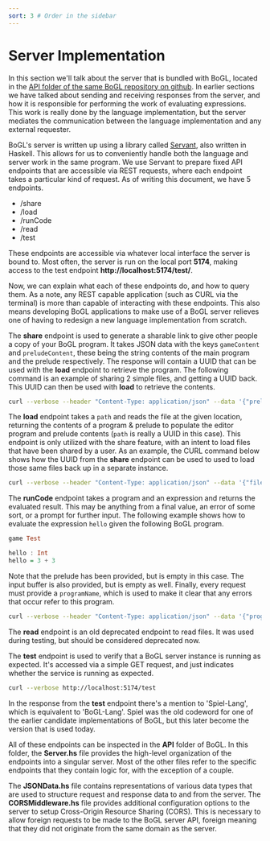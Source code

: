 ```yaml
---
sort: 3 # Order in the sidebar
---
```


# Server Implementation

In this section we'll talk about the server that is bundled with BoGL, located in the [API folder of the same BoGL repository on github](https://github.com/The-Code-In-Sheep-s-Clothing/bogl/tree/master/src/API). In earlier sections we have talked about sending and receiving responses from the server, and how it is responsible for performing the work of evaluating expressions. This work is really done by the language implementation, but the server mediates the communication between the language implementation and any external requester.

BoGL's server is written up using a library called [Servant](https://haskell-servant.readthedocs.io/), also written in Haskell. This allows for us to conveniently handle both the language and server work in the same program. We use Servant to prepare fixed API endpoints that are accessible via REST requests, where each endpoint takes a particular kind of request. As of writing this document, we have 5 endpoints.

- /share
- /load
- /runCode
- /read
- /test

These endpoints are accessible via whatever local interface the server is bound to. Most often, the server is run on the local port **5174**, making access to the test endpoint **http://localhost:5174/test/**.

Now, we can explain what each of these endpoints do, and how to query them. As a note, any REST capable application (such as CURL via the terminal) is more than capable of interacting with these endpoints. This also means developing BoGL applications to make use of a BoGL server relieves one of having to redesign a new language implementation from scratch.

The **share** endpoint is used to generate a sharable link to give other people a copy of your BoGL program. It takes JSON data with the keys `gameContent` and `preludeContent`, these being the string contents of the main program and the prelude respectively. The response will contain a UUID that can be used with the **load** endpoint to retrieve the program. The following command is an example of sharing 2 simple files, and getting a UUID back. This UUID can then be used with **load** to retrieve the contents.

```bash
curl --verbose --header "Content-Type: application/json" --data '{"preludeContent":"prelude content","gameContent":"game file content"}' http://localhost:5174/share
```

The **load** endpoint takes a `path` and reads the file at the given location, returning the contents of a program & prelude to populate the editor program and prelude contents (`path` is really a UUID in this case). This endpoint is only utilized with the share feature, with an intent to load files that have been shared by a user. As an example, the CURL command below shows how the UUID from the **share** endpoint can be used to used to load those same files back up in a separate instance.

```bash
curl --verbose --header "Content-Type: application/json" --data '{"fileName":"UUID_From_Share_Response"}' http://localhost:5174/load
```

The **runCode** endpoint takes a program and an expression and returns the evaluated result. This may be anything from a final value, an error of some sort, or a prompt for further input. The following example shows how to evaluate the expression `hello` given the following BoGL program.

```haskell
game Test

hello : Int
hello = 3 + 3
```

Note that the prelude has been provided, but is empty in this case. The input buffer is also provided, but is empty as well. Finally, every request must provide a `programName`, which is used to make it clear that any errors that occur refer to this  program.

```bash
curl --verbose --header "Content-Type: application/json" --data '{"programName":"Example","file":"game Test\nhello : Int\nhello = 3 + 3","prelude":"","input":"hello","buffer":[]}' http://localhost:5174/runCode
```

The **read** endpoint is an old deprecated endpoint to read files. It was used during testing, but should be considered deprecated now.

The **test** endpoint is used to verify that a BoGL server instance is running as expected. It's accessed via a simple GET request, and just indicates whether the service is running as expected.

```bash
curl --verbose http://localhost:5174/test
```

In the response from the **test** endpoint there's a mention to 'Spiel-Lang', which is equivalent to 'BoGL-Lang'. Spiel was the old codeword for one of the earlier candidate implementations of BoGL, but this later become the version that is used today.

All of these endpoints can be inspected in the **API** folder of BoGL. In this folder, the **Server.hs** file provides the high-level organization of the endpoints into a singular server. Most of the other files refer to the specific endpoints that they contain logic for, with the exception of a couple.

The **JSONData.hs** file contains representations of various data types that are used to structure request and response data to and from the server. The **CORSMiddleware.hs** file provides additional configuration options to the server to setup Cross-Origin Resource Sharing (CORS). This is necessary to allow foreign requests to be made to the BoGL server API, foreign meaning that they did not originate from the same domain as the server.
